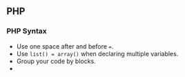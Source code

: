 ## PHP

### PHP Syntax

* Use one space after and before `=`.
* Use `list() = array()` when declaring multiple variables.
* Group your code by blocks.
* 